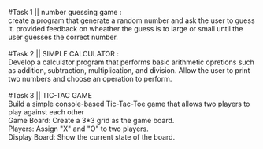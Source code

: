 #Task 1 || number guessing game :
<br>
create a program that generate a random number and ask the user to guess it.
provided feedback on wheather the guess is to large or small until the user guesses the correct number.
<br> <br>
#Task 2 || SIMPLE CALCULATOR :
<br> 
Develop a calculator program that performs basic arithmetic opretions such as addition, subtraction, multiplication, and division. Allow the user to print two numbers and choose an operation to perform.
<br> <br>
#Task 3 || TIC-TAC GAME
<br>
Build a simple console-based Tic-Tac-Toe game that allows two players to play against each other 
<br>
Game Board: Create a 3*3 grid as the game board.
<br>
Players: Assign "X" and "O" to two players.
<br>
Display Board: Show the current state of the board.
<br>
